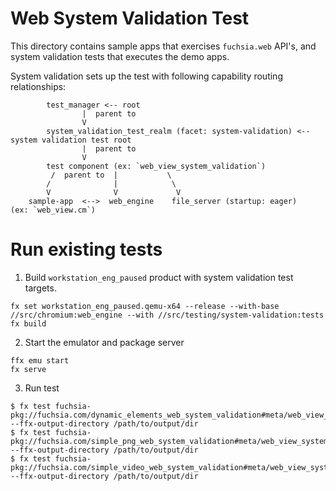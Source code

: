 # Web System Validation Test

This directory contains sample apps that exercises `fuchsia.web` API's, and system validation tests that executes the demo apps.

System validation sets up the test with following capability routing relationships:

```
        test_manager <-- root
                |  parent to
                V
        system_validation_test_realm (facet: system-validation) <-- system validation test root
                |  parent to
                V
        test component (ex: `web_view_system_validation`)
         /  parent to  |           \
        /              |            \
        V              V             V
    sample-app  <-->  web_engine    file_server (startup: eager)
(ex: `web_view.cm`)
```

# Run existing tests

1. Build `workstation_eng_paused` product with system validation test targets.

```
fx set workstation_eng_paused.qemu-x64 --release --with-base //src/chromium:web_engine --with //src/testing/system-validation:tests
fx build
```

2. Start the emulator and package server

```
ffx emu start
fx serve
```

3. Run test

```
$ fx test fuchsia-pkg://fuchsia.com/dynamic_elements_web_system_validation#meta/web_view_system_validation.cm --ffx-output-directory /path/to/output/dir
$ fx test fuchsia-pkg://fuchsia.com/simple_png_web_system_validation#meta/web_view_system_validation.cm --ffx-output-directory /path/to/output/dir
$ fx test fuchsia-pkg://fuchsia.com/simple_video_web_system_validation#meta/web_view_system_validation.cm --ffx-output-directory /path/to/output/dir
```